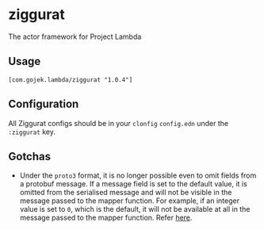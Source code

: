 # ziggurat

The actor framework for Project Lambda

## Usage
`[com.gojek.lambda/ziggurat "1.0.4"]`

## Configuration

All Ziggurat configs should be in your `clonfig` `config.edn` under the `:ziggurat` key.

## Gotchas
* Under the `proto3` format, it is no longer possible even to omit fields from a protobuf message. 
If a message field is set to the default value, it is omitted from the serialised message and will not 
be visible in the message passed to the mapper function. For example, if an integer value is set to `0`, which 
is the default, it will not be available at all in the message passed to the mapper function. Refer [here](https://developers.google.com/protocol-buffers/docs/proto3#default).
